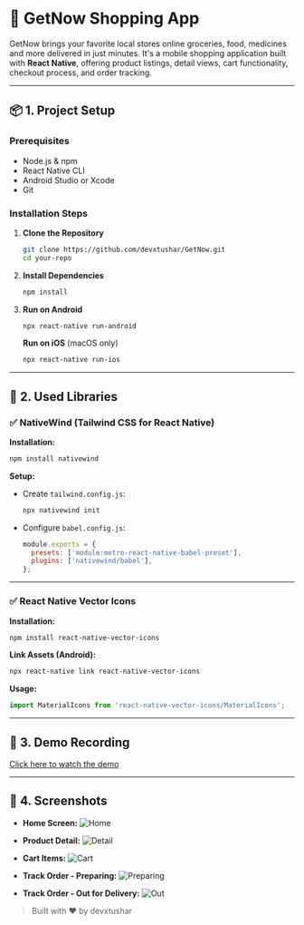# 💼 GetNow Shopping App

GetNow brings your favorite local stores online groceries, food, medicines and more delivered in just minutes. It's a mobile shopping application built with **React Native**, offering product listings, detail views, cart functionality, checkout process, and order tracking.

---

## 📦 1. Project Setup

### Prerequisites

- Node.js & npm
- React Native CLI
- Android Studio or Xcode
- Git

### Installation Steps

1. **Clone the Repository**

   ```bash
   git clone https://github.com/devxtushar/GetNow.git
   cd your-repo
   ```

2. **Install Dependencies**

   ```bash
   npm install
   ```

3. **Run on Android**

   ```bash
   npx react-native run-android
   ```

   **Run on iOS** (macOS only)

   ```bash
   npx react-native run-ios
   ```

---

## 🧰 2. Used Libraries

### ✅ NativeWind (Tailwind CSS for React Native)

**Installation:**

```bash
npm install nativewind
```

**Setup:**

- Create `tailwind.config.js`:

  ```bash
  npx nativewind init
  ```

- Configure `babel.config.js`:

  ```js
  module.exports = {
    presets: ['module:metro-react-native-babel-preset'],
    plugins: ['nativewind/babel'],
  };
  ```

---

### ✅ React Native Vector Icons

**Installation:**

```bash
npm install react-native-vector-icons
```

**Link Assets (Android):**

```bash
npx react-native link react-native-vector-icons
```

**Usage:**

```js
import MaterialIcons from 'react-native-vector-icons/MaterialIcons';
```

---

## 🎥 3. Demo Recording

[Click here to watch the demo](https://drive.google.com/file/d/1ZWpQWI651S6htN4k1SJa-GidiWyy2wPW/view?usp=drive_link)

---

## 📸 4. Screenshots

- **Home Screen:**
  ![Home](https://drive.google.com/file/d/1RPuYekYMfbPxPPMKbbmT3Esyzn8idoiP)

- **Product Detail:**
  ![Detail](https://drive.google.com/file/d/1YQEoFLAHMYEK3QA1mrugORDkdeuU5Mrg)

- **Cart Items:**
  ![Cart](https://drive.google.com/file/d/1khXLAas2zevJmn0b9v8ug3TVk4mXwtFw)

- **Track Order - Preparing:**
  ![Preparing](https://drive.google.com/file/d/1eXW1H6bQPZ0AFDFErNa_QV8KfuIr4ACd)

- **Track Order - Out for Delivery:**
  ![Out](https://drive.google.com/file/d/1WSz8_6cMPLs4nTW-6hIJ6QaoBZ9XSZVV)

> Built with ❤️ by devxtushar

